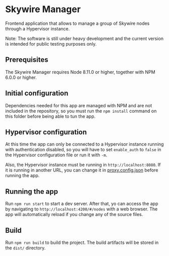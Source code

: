 # Skywire Manager

Frontend application that allows to manage a group of Skywire nodes through a Hypervisor instance.

Note: The software is still under heavy development and the current version is intended for public testing purposes only.

## Prerequisites

The Skywire Manager requires Node 8.11.0 or higher, together with NPM 6.0.0 or higher.

## Initial configuration

Dependencies needed for this app are managed with NPM and are not included in the repository, so you must run the `npm install`
command on this folder before being able to tun the app.

## Hypervisor configuration

At this time the app can only be connected to a Hypervisor instance running with authentication disabled, so you will have to
set `enable_auth` to `false` in the Hypervisor configuration file or run it with `-m`.

Also, the Hypervisor instance must be running in `http://localhost:8080`. If it is running in another URL, you can change it in
[proxy.config.json](proxy.config.json) before running the app.

## Running the app

Run `npm run start` to start a dev server. After that, yo can access the app by navigating to `http://localhost:4200/#/nodes`
with a web browser. The app will automatically reload if you change any of the source files.

## Build

Run `npm run build` to build the project. The build artifacts will be stored in the `dist/` directory.
